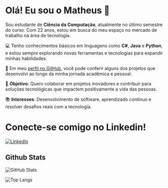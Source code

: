 # Olá! Eu sou o Matheus 👋

Sou estudante de **Ciência da Computação**, atualmente no último semestre do curso. Com 22 anos, estou em busca do meu espaço no mercado de trabalho na área de tecnologia.  

💻 Tenho conhecimentos básicos em linguagens como **C#**, **Java** e **Python**, e estou sempre explorando novas ferramentas e tecnologias para expandir minhas habilidades.  

🚀 Em meu [perfil no GitHub](https://github.com/Mxtheusb), você pode conferir alguns dos projetos que desenvolvi ao longo da minha jornada acadêmica e pessoal.  

🎯 **Objetivo**: Quero colaborar em projetos inovadores e contribuir para soluções tecnológicas que impactem positivamente a vida das pessoas.  

📚 **Interesses**: Desenvolvimento de software, aprendizado contínuo e resolver desafios reais com a tecnologia.  


# Conecte-se comigo no Linkedin!
[![LinkedIn](https://img.shields.io/badge/LinkedIn-0077B5?style=for-the-badge&logo=linkedin&logoColor=white)](www.linkedin.com/in/matheusb-conceicao)



## Github Stats

![GitHub Stats](https://github-readme-stats.vercel.app/api?username=Mxtheusb&theme=transparent&bg_color=000&border_color=30A3DC&show_icons=true&icon_color=30A3DC&title_color=E94D5F&text_color=FFF)

![Top Langs](https://github-readme-stats-git-masterrstaa-rickstaa.vercel.app/api/top-langs/?username=Mxtheusb&layout=compact&bg_color=000&border_color=30A3DC&title_color=E94D5F&text_color=FFF)
